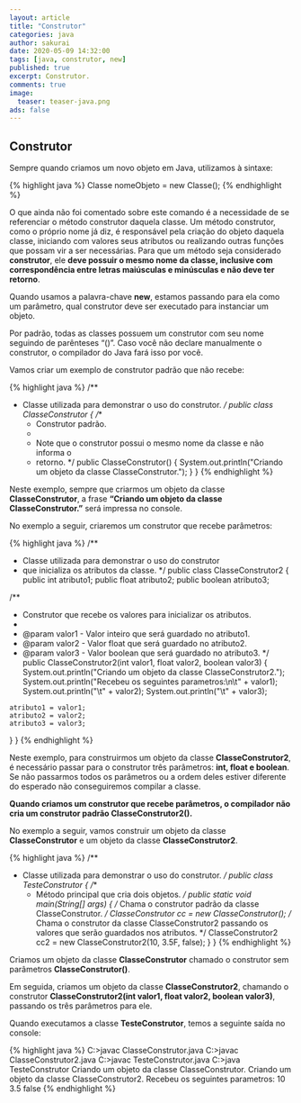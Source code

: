 ```yaml
---
layout: article
title: "Construtor"
categories: java
author: sakurai
date: 2020-05-09 14:32:00
tags: [java, construtor, new]
published: true
excerpt: Construtor.
comments: true
image:
  teaser: teaser-java.png
ads: false
---
```


## Construtor

Sempre quando criamos um novo objeto em Java, utilizamos à sintaxe:

{% highlight java %}
Classe nomeObjeto = new Classe();
{% endhighlight %}

O que ainda não foi comentado sobre este comando é a necessidade de se referenciar o método construtor daquela classe. Um método construtor, como o próprio nome já diz, é responsável pela criação do objeto daquela classe, iniciando com valores seus atributos ou realizando outras funções que possam vir a ser necessárias. Para que um método seja considerado **construtor**, ele **deve possuir o mesmo nome da classe, inclusive com correspondência entre letras maiúsculas e minúsculas e não deve ter retorno**.

Quando usamos a palavra-chave **new**, estamos passando para ela como um parâmetro, qual construtor deve ser executado para instanciar um objeto.

Por padrão, todas as classes possuem um construtor com seu nome seguindo de parênteses “()”. Caso você não declare manualmente o construtor, o compilador do Java fará isso por você.

Vamos criar um exemplo de construtor padrão que não recebe:

{% highlight java %}
/**
 * Classe utilizada para demonstrar o uso do construtor.
 */
public class ClasseConstrutor {
  /**
   * Construtor padrão.
   *
   * Note que o construtor possui o mesmo nome da classe e não informa o
   * retorno.
   */
  public ClasseConstrutor() {
    System.out.println("Criando um objeto da classe ClasseConstrutor.");
  }
}
{% endhighlight %}

Neste exemplo, sempre que criarmos um objeto da classe **ClasseConstrutor**, a frase **“Criando um objeto da classe ClasseConstrutor.”** será impressa no console.

No exemplo a seguir, criaremos um construtor que recebe parâmetros:

{% highlight java %}
/**
 * Classe utilizada para demonstrar o uso do construtor
 * que inicializa os atributos da classe. 
 */
public class ClasseConstrutor2 {
  public int atributo1;
  public float atributo2;
  public boolean atributo3;

  /**
   * Construtor que recebe os valores para inicializar os atributos.
   * 
   * @param valor1 - Valor inteiro que será guardado no atributo1.
   * @param valor2 - Valor float que será guardado no atributo2.
   * @param valor3 - Valor boolean que será guardado no atributo3.
   */
  public ClasseConstrutor2(int valor1, float valor2, boolean valor3) {
    System.out.println("Criando um objeto da classe ClasseConstrutor2.");
    System.out.println("Recebeu os seguintes parametros:\n\t" + valor1);
    System.out.println("\t" + valor2);
    System.out.println("\t" + valor3);

    atributo1 = valor1;
    atributo2 = valor2;
    atributo3 = valor3;
  }
}
{% endhighlight %}

Neste exemplo, para construirmos um objeto da classe **ClasseConstrutor2**, é necessário passar para o construtor três parâmetros: **int, float e boolean**. Se não passarmos todos os parâmetros ou a ordem deles estiver diferente do esperado não conseguiremos compilar a classe.

**Quando criamos um construtor que recebe parâmetros, o compilador não cria um construtor padrão ClasseConstrutor2().**

No exemplo a seguir, vamos construir um objeto da classe **ClasseConstrutor** e um objeto da classe **ClasseConstrutor2**.

{% highlight java %}
/**
 * Classe utilizada para demonstrar o uso do construtor.
 */
public class TesteConstrutor {
  /**
   * Método principal que cria dois objetos.
   */
  public static void main(String[] args) {
    /* Chama o construtor padrão da classe ClasseConstrutor. */
    ClasseConstrutor cc = new ClasseConstrutor();
    /* Chama o construtor da classe ClasseConstrutor2 passando
       os valores que serão guardados nos atributos. */
    ClasseConstrutor2 cc2 = new ClasseConstrutor2(10, 3.5F, false);
  }
}
{% endhighlight %}

Criamos um objeto da classe **ClasseConstrutor** chamado o construtor sem parâmetros **ClasseConstrutor()**.

Em seguida, criamos um objeto da classe **ClasseConstrutor2**, chamando o construtor **ClasseConstrutor2(int valor1, float valor2, boolean valor3)**, passando os três parâmetros para ele.

Quando executamos a classe **TesteConstrutor**, temos a seguinte saída no console:

{% highlight java %}
C:\>javac ClasseConstrutor.java
C:\>javac ClasseConstrutor2.java
C:\>javac TesteConstrutor.java
C:\>java TesteConstrutor
Criando um objeto da classe ClasseConstrutor.
Criando um objeto da classe ClasseConstrutor2.
Recebeu os seguintes parametros:
	10
	3.5
	false
{% endhighlight %}